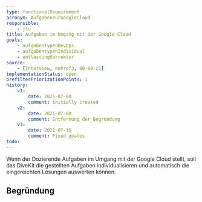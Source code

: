 ```yaml
---
type: functionalRequirement
acronym: AufgabenZurGoogleCloud
responsible: 
    - jlü
title: Aufgaben im Umgang mit der Google Cloud
goals: 
    - aufgabentypenDevOps
    - aufgabentypenIndividual
    - entlastungKorrektur
source:
    - [Interview, nnProf3, 00-00-21]
implementationStatus: open
prefilterPriorizationPoints: 1
history:
    v1:
        date: 2021-07-08
        comment: initially created
    v2:
        date: 2021-07-08
        comment: Entfernung der Begründung
    v3:
        date: 2021-07-15
        comment: Fixed goales
todo: 
---
```


Wenn der Dozierende Aufgaben im Umgang mit der Google Cloud stellt, soll das DiveKit die gestellten Aufgaben
individualisieren und automatisch die eingereichten Lösungen auswerten können.


## Begründung

